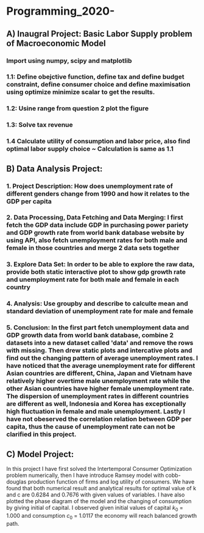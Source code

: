 # Programming_2020- 
## A) Inaugral Project: Basic Labor Supply problem of Macroeconomic Model
 ### Import using numpy, scipy and matplotlib
 ### 1.1: Define obejctive function, define tax and define budget constraint, define consumer choice and define maximisation using optimize minimize scalar to get the results.
 ### 1.2: Usine range from question 2 plot the figure
 ### 1.3: Solve tax revenue
 ### 1.4 Calculate utility of consumption and labor price, also find optimal labor supply choice ~ Calculation is same as 1.1
 
 
 
 ## B) Data Analysis Project: 
 ### 1. Project Description:  How does unemployment rate of different genders change from 1990 and how it relates to the GDP per capita
 ### 2. Data Processing, Data Fetching and Data Merging:  I first fetch the GDP data include GDP in purchasing power pariety and GDP growth rate from world bank database website by using API, also fetch unemployment rates for both male and female in those countries and merge 2 data sets together
 ### 3. Explore Data Set: In order to be able to explore the raw data, provide both static interactive plot to show gdp growth rate and unemployment rate for both male and female in each country
 ### 4. Analysis: Use groupby and describe to calculte mean and standard deviation of unemployment rate for male and female
 ### 5. Conclusion: In the first part fetch unemployment data and GDP growth data from world bank database, combine 2 datasets into a new dataset called 'data' and remove the rows with missing. Then drew static plots and intercative plots and find out the changing pattern of average unemployment rates. I have noticed that the average unemployment rate for different Asian countries are different, China, Japan and Vietnam have relatively higher overtime male unemployment rate while the other Asian countries have higher female unemployment rate. The dispersion of unemployment rates in different countries are different as well, Indonesia and Korea has exceptionally high fluctuation in female and male unemployment. Lastly I have not obeserved the correlation relation between GDP per capita, thus the cause of unemployment rate can not be clarified in this project.


## C) Model Project: 
In this project I have first solved the Intertemporal Consumer Optimization problem numerically, then I have introduce Ramsey model with cobb-douglas production function of firms and log utility of consumers. We have found that both numerical result and analytical results for optimal value of k and c are 0.6284 and 0.7676 with given values of variables. I have also plotted the phase diagram of the model and the changing of consumption by giving initial of capital. I observed given initial values of capital $k_0$ = 1.000 and consumption $c_0$ = 1.0117 the economy will reach balanced growth path. 
